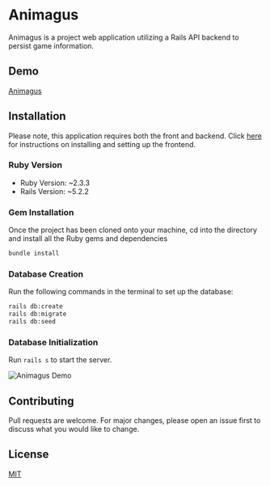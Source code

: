 # Animagus
Animagus is a project web application utilizing a Rails API backend to persist game information.

## Demo

[Animagus](https://youtu.be/wRHNADaTdS0)

## Installation

Please note, this application requires both the front and backend. Click [here](https://github.com/canikwe/animagus-frontend) for instructions on installing and setting up the frontend.

### Ruby Version
* Ruby Version: ~2.3.3
* Rails Version: ~5.2.2

### Gem Installation
Once the project has been cloned onto your machine, cd into the directory and install all the Ruby gems and dependencies
```bash
bundle install
```

### Database Creation
Run the following commands in the terminal to set up the database:
```bash
rails db:create
rails db:migrate
rails db:seed
```

### Database Initialization
Run `rails s` to start the server.

![Animagus Demo](https://media.giphy.com/media/mDSPCaFWgttmLZqc2f/giphy.gif)

## Contributing
Pull requests are welcome. For major changes, please open an issue first to discuss what you would like to change.

## License
[MIT](https://choosealicense.com/licenses/mit/)
